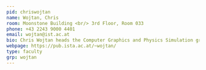 ```yaml
---
pid: chriswojtan
name: Wojtan, Chris
room: Moonstone Building <br/> 3rd Floor, Room 033
phone: +43 2243 9000 4401
email: wojtan@ist.ac.at
bio: Chris Wojtan heads the Computer Graphics and Physics Simulation group at ISTA. He and his group develop geometric and numerical algorithms for computer animation and geometry processing and try to find new efficient and robust ways to simulate solid and fluid dynamics, control physics simulations, and compute with 3D shapes.
webpage: https://pub.ista.ac.at/~wojtan/
type: faculty
grp: wojtan
---
```

 